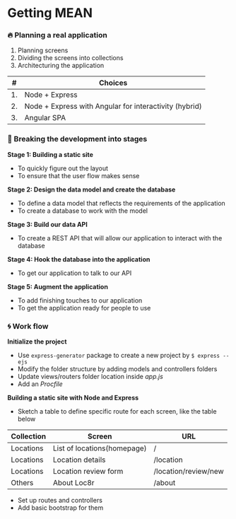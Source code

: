 # Getting MEAN

### :fire: Planning a real application

1. Planning screens
2. Dividing the screens into collections
3. Architecturing the application

| # | Choices |
|---|---|
| 1. | Node + Express |
| 2. | Node + Express with Angular for interactivity (hybrid)|
| 3. | Angular SPA |

### :hammer: Breaking the development into stages

**Stage 1: Building a static site**
  - To quickly figure out the layout
  - To ensure that the user flow makes sense

**Stage 2: Design the data model and create the database**
  - To define a data model that reflects the requirements of the application
  - To create a database to work with the model

**Stage 3: Build our data API**
  - To create a REST API that will allow our application to interact with the database

**Stage 4: Hook the database into the application**
  - To get our application to talk to our API

**Stage 5: Augment the application**
  - To add finishing touches to our application
  - To get the application ready for people to use

### :cyclone: Work flow

**Initialize the project**
  - Use `express-generator` package to create a new project by `$ express --ejs`
  - Modify the folder structure by adding models and controllers folders
  - Update views/routers folder location inside *app.js*
  - Add an *Procfile*

**Building a static site with Node and Express**
  - Sketch a table to define specific route for each screen, like the table below

| Collection | Screen | URL |
|---|---|---|
| Locations | List of locations(homepage) | / |
| Locations | Location details | /location |
| Locations | Location review form | /location/review/new |
| Others | About Loc8r | /about |

  - Set up routes and controllers
  - Add basic bootstrap for them

